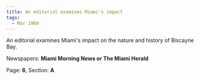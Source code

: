 ```yaml
---  
title: An editorial examines Miami's impact  
tags:  
  - Mar 1960  
---  
```

  
An editorial examines Miami's impact on the nature and history of Biscayne Bay.  
  
Newspapers: **Miami Morning News or The Miami Herald**  
  
Page: **6**, Section: **A** 

